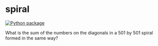 # spiral

[![Python package](https://github.com/dupertba/spiral/actions/workflows/pytest.yml/badge.svg)](https://github.com/dupertba/spiral/actions/workflows/pytest.yml)

What is the sum of the numbers on the diagonals in a 501 by 501 spiral formed in the same way?
